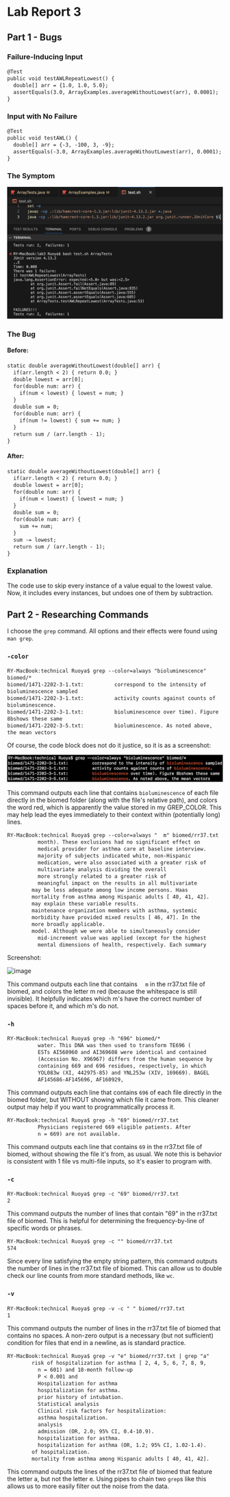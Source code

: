 # Lab Report 3
## Part 1 - Bugs
### Failure-Inducing Input
```
@Test
public void testAWLRepeatLowest() {
  double[] arr = {1.0, 1.0, 5.0};
  assertEquals(3.0, ArrayExamples.averageWithoutLowest(arr), 0.0001);
}
```
### Input with No Failure
```
@Test
public void testAWL() {
  double[] arr = {-3, -100, 3, -9};
  assertEquals(-3.0, ArrayExamples.averageWithoutLowest(arr), 0.0001);
}
```
### The Symptom
![](symptom.png)
### The Bug
#### Before:
```
static double averageWithoutLowest(double[] arr) {
  if(arr.length < 2) { return 0.0; }
  double lowest = arr[0];
  for(double num: arr) {
    if(num < lowest) { lowest = num; }
  }
  double sum = 0;
  for(double num: arr) {
    if(num != lowest) { sum += num; }
  }
  return sum / (arr.length - 1);
}
```
#### After:
```
static double averageWithoutLowest(double[] arr) {
  if(arr.length < 2) { return 0.0; }
  double lowest = arr[0];
  for(double num: arr) {
    if(num < lowest) { lowest = num; }
  }
  double sum = 0;
  for(double num: arr) {
    sum += num;
  }
  sum -= lowest;
  return sum / (arr.length - 1);
}
```
### Explanation
The code use to skip every instance of a value equal to the lowest value. Now, it includes every instances, but undoes one of them by subtraction.

## Part 2 - Researching Commands
I choose the `grep` command. All options and their effects were found using `man grep`.
### `-color`
```
RY-MacBook:technical Ruoya$ grep --color=always "bioluminescence" biomed/*
biomed/1471-2202-3-1.txt:          correspond to the intensity of bioluminescence sampled
biomed/1471-2202-3-1.txt:          activity counts against counts of bioluminescence.
biomed/1471-2202-3-1.txt:          bioluminescence over time). Figure 8bshows these same
biomed/1471-2202-3-5.txt:          bioluminescence. As noted above, the mean vectors
```
Of course, the code block does not do it justice, so it is as a screenshot:


![](lumin.png)


This command outputs each line that contains `bioluminescence` of each file directly in the biomed folder (along with the file's relative path), 
and colors the word red, which is apparently the value stored in my GREP_COLOR. This may help
lead the eyes immediately to their context within (potentially long) lines.
```
RY-MacBook:technical Ruoya$ grep --color=always "  m" biomed/rr37.txt
          month). These exclusions had no significant effect on
          medical provider for asthma care at baseline interview.
          majority of subjects indicated white, non-Hispanic
          medication, were also associated with a greater risk of
          multivariate analysis dividing the overall
          more strongly related to a greater risk of
          meaningful impact on the results in all multivariate
        may be less adequate among low income persons. Haas 
        mortality from asthma among Hispanic adults [ 40, 41, 42].
        may explain these variable results.
        maintenance organization members with asthma, systemic
        morbidity have provided mixed results [ 46, 47]. In the
        more broadly applicable.
        model. Although we were able to simultaneously consider
          mid-increment value was applied (except for the highest
          mental dimensions of health, respectively. Each summary
```
Screenshot:

<img width="499" alt="image" src="https://github.com/RuoyaUCSD/cse15l-lab-reports/assets/156246456/61187eeb-11b1-457b-a9fa-84ac074a5c46">

This command outputs each line that contains `  m` in the rr37.txt file of biomed, 
and colors the letter m red (because the whitespace is still invisible). It helpfully indicates
which m's have the correct number of spaces before it, and which m's do not.


### `-h`
```
RY-MacBook:technical Ruoya$ grep -h "696" biomed/*
          water. This DNA was then used to transform TE696 ( 
          ESTs AI560960 and AI369608 were identical and contained 
          (Accession No. X96967) differs from the human sequence by
          containing 669 and 696 residues, respectively, in which
          YOL083w (XI, 442975-85) and YNL253w (XIV, 169669). BAGEL
          AF145686-AF145696, AF160929,
```
This command outputs each line that contains `696` of each file directly in the biomed folder,
but WITHOUT showing which file it came from. This cleaner output may help if you want to programmatically process it.
```
RY-MacBook:technical Ruoya$ grep -h "69" biomed/rr37.txt
          Physicians registered 669 eligible patients. After
          n = 669) are not available.
```
This command outputs each line that contains `69` in the rr37.txt file of biomed,
without showing the file it's from, as usual. We note this is behavior is consistent with 1 file vs
multi-file inputs, so it's easier to program with.

### `-c`
```
RY-MacBook:technical Ruoya$ grep -c "69" biomed/rr37.txt
2
```
This command outputs the number of lines that contain "69" in the rr37.txt file of biomed.
This is helpful for determining the frequency-by-line of specific words or phrases.
```
RY-MacBook:technical Ruoya$ grep -c "" biomed/rr37.txt
574
```
Since every line satisfying the empty string pattern, this command outputs the number of lines
in the rr37.txt file of biomed. This can allow us to double check our line counts from more standard
methods, like `wc`.
### `-v`
```
RY-MacBook:technical Ruoya$ grep -v -c " " biomed/rr37.txt
1
```
This command outputs the number of lines in the rr37.txt file of biomed that contains no spaces. A
non-zero output is a necessary (but not sufficient) condition for files that end in a newline, 
as is standard practice.
```
RY-MacBook:technical Ruoya$ grep -v "e" biomed/rr37.txt | grep "a"
        risk of hospitalization for asthma [ 2, 4, 5, 6, 7, 8, 9,
          n = 601) and 18-month follow-up
          P < 0.001 and 
          Hospitalization for asthma
          hospitalization for asthma.
          prior history of intubation.
          Statistical analysis
          Clinical risk factors for hospitalization:
          asthma hospitalization.
          analysis
          admission (OR, 2.0; 95% CI, 0.4-10.9).
          hospitalization for asthma.
          hospitalization for asthma (OR, 1.2; 95% CI, 1.02-1.4).
        of hospitalization.
        mortality from asthma among Hispanic adults [ 40, 41, 42].
```
This command outputs the lines of the rr37.txt file of biomed that feature the letter a, but not
the letter e. Using pipes to chain two `grep`s like this allows us to more easily filter out the
noise from the data.

